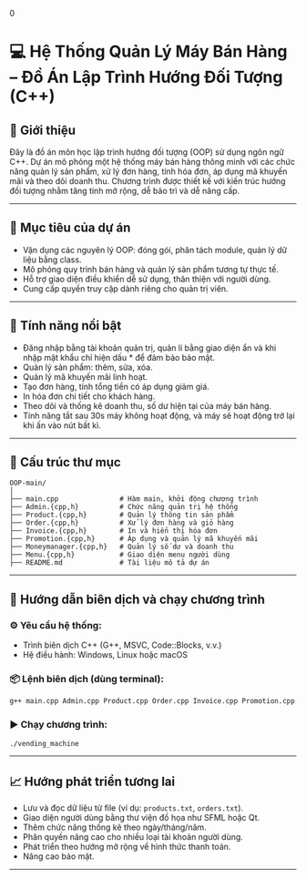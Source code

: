 0
# 💻 Hệ Thống Quản Lý Máy Bán Hàng – Đồ Án Lập Trình Hướng Đối Tượng (C++)

## 📝 Giới thiệu
Đây là đồ án môn học lập trình hướng đối tượng (OOP) sử dụng ngôn ngữ C++. Dự án mô phỏng một hệ thống máy bán hàng thông minh với các chức năng quản lý sản phẩm, xử lý đơn hàng, tính hóa đơn, áp dụng mã khuyến mãi và theo dõi doanh thu. Chương trình được thiết kế với kiến trúc hướng đối tượng nhằm tăng tính mở rộng, dễ bảo trì và dễ nâng cấp.

---

## 🎯 Mục tiêu của dự án
- Vận dụng các nguyên lý OOP: đóng gói, phân tách module, quản lý dữ liệu bằng class.
- Mô phỏng quy trình bán hàng và quản lý sản phẩm tương tự thực tế.
- Hỗ trợ giao diện điều khiển dễ sử dụng, thân thiện với người dùng.
- Cung cấp quyền truy cập dành riêng cho quản trị viên.

---

## 🔧 Tính năng nổi bật
- Đăng nhập bằng tài khoản quản trị, quản lí bằng giao diện ẩn và khi nhập mật khẩu chỉ hiện dấu * để đảm bảo bảo mật.
- Quản lý sản phẩm: thêm, sửa, xóa.
- Quản lý mã khuyến mãi linh hoạt.
- Tạo đơn hàng, tính tổng tiền có áp dụng giảm giá.
- In hóa đơn chi tiết cho khách hàng.
- Theo dõi và thống kê doanh thu, số dư hiện tại của máy bán hàng.
- Tính năng tắt sau 30s máy không hoạt động, và máy sẽ hoạt động trở lại khi ấn vào nút bất kì.
  
---

## 📂 Cấu trúc thư mục

```
OOP-main/
│
├── main.cpp               # Hàm main, khởi động chương trình
├── Admin.{cpp,h}          # Chức năng quản trị hệ thống
├── Product.{cpp,h}        # Quản lý thông tin sản phẩm
├── Order.{cpp,h}          # Xử lý đơn hàng và giỏ hàng
├── Invoice.{cpp,h}        # In và hiển thị hóa đơn
├── Promotion.{cpp,h}      # Áp dụng và quản lý mã khuyến mãi
├── Moneymanager.{cpp,h}   # Quản lý số dư và doanh thu
├── Menu.{cpp,h}           # Giao diện menu người dùng
├── README.md              # Tài liệu mô tả dự án
```

---

## 🚀 Hướng dẫn biên dịch và chạy chương trình

### ⚙️ Yêu cầu hệ thống:
- Trình biên dịch C++ (G++, MSVC, Code::Blocks, v.v.)
- Hệ điều hành: Windows, Linux hoặc macOS

### 📦 Lệnh biên dịch (dùng terminal):
```bash
g++ main.cpp Admin.cpp Product.cpp Order.cpp Invoice.cpp Promotion.cpp Moneymanager.cpp Menu.cpp -o vending_machine
```

### ▶️ Chạy chương trình:
```bash
./vending_machine
```

---

## 📈 Hướng phát triển tương lai
- Lưu và đọc dữ liệu từ file (ví dụ: `products.txt`, `orders.txt`).
- Giao diện người dùng bằng thư viện đồ họa như SFML hoặc Qt.
- Thêm chức năng thống kê theo ngày/tháng/năm.
- Phân quyền nâng cao cho nhiều loại tài khoản người dùng.
- Phát triển theo hướng mở rộng về hình thức thanh toán.
- Nâng cao bảo mật.

---

